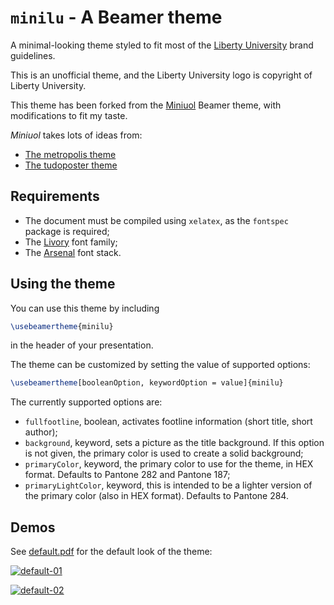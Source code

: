 
# `minilu` - A Beamer theme

A minimal-looking theme styled to fit most of the [Liberty University](https://www.liberty.edu/marketing/wp-content/uploads/sites/114/2023/01/Branding-Guide-Digital.pdf) brand guidelines.

This is an unofficial theme, and the Liberty University logo is copyright of Liberty University.

This theme has been forked from the [Miniuol](ellessenne/beamertheme-miniuol) Beamer theme, with modifications to fit my taste.

_Miniuol_ takes lots of ideas from:

* [The metropolis theme](https://github.com/matze/mtheme)
* [The tudoposter theme](https://github.com/MaxNoe/tudoposter)

## Requirements

* The document must be compiled using `xelatex`, as the `fontspec` package is required;
* The [Livory](https://fonts.adobe.com/fonts/livory) font family;
* The [Arsenal](https://fonts.google.com/specimen/Arsenal?query=Arsena) font stack.

## Using the theme

You can use this theme by including

```latex
\usebeamertheme{minilu}
```
in the header of your presentation.

The theme can be customized by setting the value of supported options:

```latex
\usebeamertheme[booleanOption, keywordOption = value]{minilu}
```
The currently supported options are:

* `fullfootline`, boolean, activates footline information (short title, short author);
* `background`, keyword, sets a picture as the title background. If this option is not given, the primary color is used to create a solid background;
* `primaryColor`, keyword, the primary color to use for the theme, in HEX format. Defaults to Pantone 282 and Pantone 187;
* `primaryLightColor`, keyword, this is intended to be a lighter version of the primary color (also in HEX format). Defaults to Pantone 284.

## Demos

See [default.pdf](./default.pdf) for the default look of the theme:

[![default-01](./default-1.png)](./default.pdf)

[![default-02](./default-2.png)](./default.pdf)
